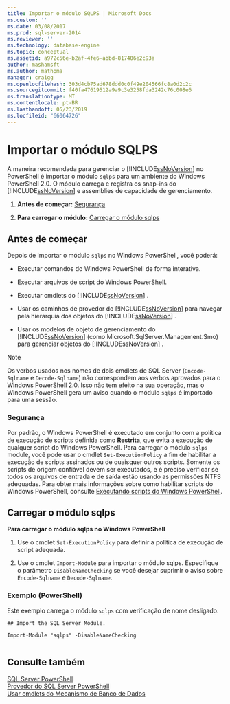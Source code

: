 ```yaml
---
title: Importar o módulo SQLPS | Microsoft Docs
ms.custom: ''
ms.date: 03/08/2017
ms.prod: sql-server-2014
ms.reviewer: ''
ms.technology: database-engine
ms.topic: conceptual
ms.assetid: a972c56e-b2af-4fe6-abbd-817406e2c93a
author: mashamsft
ms.author: mathoma
manager: craigg
ms.openlocfilehash: 303d4cb75ad678ddd0c0f49e204566fc8a0d2c2c
ms.sourcegitcommit: f40fa47619512a9a9c3e3258fda3242c76c008e6
ms.translationtype: MT
ms.contentlocale: pt-BR
ms.lasthandoff: 05/23/2019
ms.locfileid: "66064726"
---
```

# <a name="import-the-sqlps-module"></a>Importar o módulo SQLPS
  A maneira recomendada para gerenciar o [!INCLUDE[ssNoVersion](../includes/ssnoversion-md.md)] no PowerShell é importar o módulo `sqlps` para um ambiente do Windows PowerShell 2.0. O módulo carrega e registra os snap-ins do [!INCLUDE[ssNoVersion](../includes/ssnoversion-md.md)] e assemblies de capacidade de gerenciamento.  
  
1.  **Antes de começar:**  [Segurança](#Security)  
  
2.  **Para carregar o módulo:**  [Carregar o módulo sqlps](#LoadSqlps)  
  
## <a name="before-you-begin"></a>Antes de começar  
 Depois de importar o módulo `sqlps` no Windows PowerShell, você poderá:  
  
-   Executar comandos do Windows PowerShell de forma interativa.  
  
-   Executar arquivos de script do Windows PowerShell.  
  
-   Executar cmdlets do [!INCLUDE[ssNoVersion](../includes/ssnoversion-md.md)] .  
  
-   Usar os caminhos de provedor do [!INCLUDE[ssNoVersion](../includes/ssnoversion-md.md)] para navegar pela hierarquia dos objetos do [!INCLUDE[ssNoVersion](../includes/ssnoversion-md.md)] .  
  
-   Usar os modelos de objeto de gerenciamento do [!INCLUDE[ssNoVersion](../includes/ssnoversion-md.md)] (como Microsoft.SqlServer.Management.Smo) para gerenciar objetos do [!INCLUDE[ssNoVersion](../includes/ssnoversion-md.md)] .  
  
> [!NOTE]  
>  Os verbos usados nos nomes de dois cmdlets de SQL Server (`Encode-Sqlname` e `Decode-Sqlname`) não correspondem aos verbos aprovados para o Windows PowerShell 2.0. Isso não tem efeito na sua operação, mas o Windows PowerShell gera um aviso quando o módulo `sqlps` é importado para uma sessão.  
  
###  <a name="Security"></a> Segurança  
 Por padrão, o Windows PowerShell é executado em conjunto com a política de execução de scripts definida como **Restrita**, que evita a execução de qualquer script do Windows PowerShell. Para carregar o módulo `sqlps` module, você pode usar o cmdlet `Set-ExecutionPolicy` a fim de habilitar a execução de scripts assinados ou de quaisquer outros scripts. Somente os scripts de origem confiável devem ser executados, e é preciso verificar se todos os arquivos de entrada e de saída estão usando as permissões NTFS adequadas. Para obter mais informações sobre como habilitar scripts do Windows PowerShell, consulte [Executando scripts do Windows PowerShell](https://docs.microsoft.com/powershell/scripting/setup/starting-windows-powershell?view=powershell-6#how-to-enable-windows-powershell-ise-on-earlier-releases-of-windows).  
  
##  <a name="LoadSqlps"></a> Carregar o módulo sqlps  
 **Para carregar o módulo sqlps no Windows PowerShell**  
  
1.  Use o cmdlet `Set-ExecutionPolicy` para definir a política de execução de script adequada.  
  
2.  Use o cmdlet `Import-Module` para importar o módulo sqlps. Especifique o parâmetro `DisableNameChecking` se você desejar suprimir o aviso sobre `Encode-Sqlname` e `Decode-Sqlname`.  
  
### <a name="example-powershell"></a>Exemplo (PowerShell)  
 Este exemplo carrega o módulo `sqlps` com verificação de nome desligado.  
  
```  
## Import the SQL Server Module.  
  
Import-Module "sqlps" -DisableNameChecking  
  
```  
  

  
## <a name="see-also"></a>Consulte também  
 [SQL Server PowerShell](../powershell/sql-server-powershell.md)   
 [Provedor do SQL Server PowerShell](../powershell/sql-server-powershell-provider.md)   
 [Usar cmdlets do Mecanismo de Banco de Dados](../../2014/database-engine/use-the-database-engine-cmdlets.md)  
  
  
